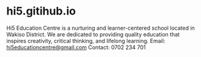 # hi5.gitihub.io
Hi5 Education Centre is a nurturing and learner-centered school located in Wakiso District. We are dedicated to providing quality education that inspires creativity, critical thinking, and lifelong learning. Email: hi5educationcentre@gmail.com Contact: 0702 234 701 
